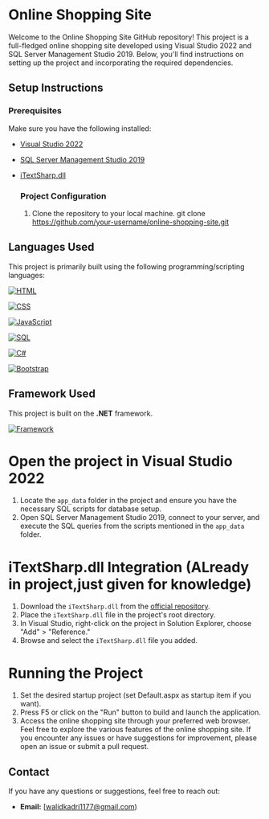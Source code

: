 # Online Shopping Site

Welcome to the Online Shopping Site GitHub repository! 
This project is a full-fledged online shopping site developed using Visual Studio 2022 and SQL Server Management Studio 2019. 
Below, you'll find instructions on setting up the project and incorporating the required dependencies.

## Setup Instructions
### Prerequisites
Make sure you have the following installed:
- [Visual Studio 2022](https://visualstudio.microsoft.com/)
- [SQL Server Management Studio 2019](https://docs.microsoft.com/en-us/sql/ssms/download-sql-server-management-studio-ssms)
- [iTextSharp.dll](https://github.com/itext/itextsharp)

  ### Project Configuration
  1. Clone the repository to your local machine.
   git clone https://github.com/your-username/online-shopping-site.git

## Languages Used

This project is primarily built using the following programming/scripting languages:

[![HTML](https://img.shields.io/badge/HTML-orange)](https://en.wikipedia.org/wiki/HTML)

[![CSS](https://img.shields.io/badge/CSS-blue)](https://en.wikipedia.org/wiki/CSS)

[![JavaScript](https://img.shields.io/badge/JavaScript-yellow)](https://developer.mozilla.org/en-US/docs/Web/JavaScript)

[![SQL](https://img.shields.io/badge/SQL-lightgrey)](https://en.wikipedia.org/wiki/SQL)

[![C#](https://img.shields.io/badge/C%23-brightgreen)](https://docs.microsoft.com/en-us/dotnet/csharp/)

[![Bootstrap](https://img.shields.io/badge/Bootstrap-purple)](https://getbootstrap.com/)



## Framework Used
This project is built on the **.NET** framework.

[![Framework](https://img.shields.io/badge/Framework-.NET-blueviolet)](https://dotnet.microsoft.com/)



# Open the project in Visual Studio 2022
1. Locate the `app_data` folder in the project and ensure you have the necessary SQL scripts for database setup. 
2. Open SQL Server Management Studio 2019, connect to your server, and execute the SQL queries from the scripts mentioned in the `app_data` folder.

# iTextSharp.dll Integration (ALready in project,just given for knowledge)
1. Download the `iTextSharp.dll` from the [official repository](https://github.com/itext/itextsharp).
2. Place the `iTextSharp.dll` file in the project's root directory.
3. In Visual Studio, right-click on the project in Solution Explorer, choose "Add" > "Reference."
4. Browse and select the `iTextSharp.dll` file you added.

# Running the Project
1. Set the desired startup project (set Default.aspx as startup item if you want).
2. Press F5 or click on the "Run" button to build and launch the application.
3. Access the online shopping site through your preferred web browser.
Feel free to explore the various features of the online shopping site. If you encounter any issues or have suggestions for improvement, please open an issue or submit a pull request.

## Contact
If you have any questions or suggestions, feel free to reach out:
- **Email:** [walidkadri1177@gmail.com)



